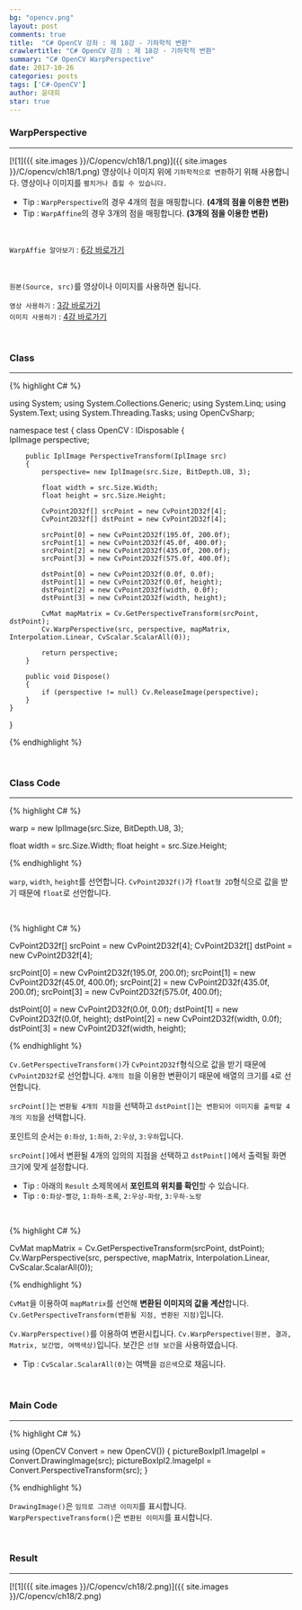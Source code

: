 ```yaml
---
bg: "opencv.png"
layout: post
comments: true
title:  "C# OpenCV 강좌 : 제 18강 - 기하학적 변환"
crawlertitle: "C# OpenCV 강좌 : 제 18강 - 기하학적 변환"
summary: "C# OpenCV WarpPerspective"
date: 2017-10-26
categories: posts
tags: ['C#-OpenCV']
author: 윤대희
star: true
---
```


### WarpPerspective ###
----------
[![1]({{ site.images }}/C/opencv/ch18/1.png)]({{ site.images }}/C/opencv/ch18/1.png)
영상이나 이미지 위에 `기하학적으로 변환`하기 위해 사용합니다. 영상이나 이미지를 `펼치거나 좁힐 수 있습니다.`

* Tip : `WarpPerspective`의 경우 4개의 점을 매핑합니다. **(4개의 점을 이용한 변환)**
* Tip : `WarpAffine`의 경우 3개의 점을 매핑합니다. **(3개의 점을 이용한 변환)**

<br>

`WarpAffie 알아보기` : [6강 바로가기][6강]

<br>    

`원본(Source, src)`를 영상이나 이미지를 사용하면 됩니다.
<br>

`영상 사용하기` : [3강 바로가기][3강]
<br>
`이미지 사용하기` : [4강 바로가기][4강]

<br>

### Class ###
----------

{% highlight C# %}

using System;
using System.Collections.Generic;
using System.Linq;
using System.Text;
using System.Threading.Tasks;
using OpenCvSharp;

namespace test
{
    class OpenCV : IDisposable
    {  
        IplImage perspective;        
            
        public IplImage PerspectiveTransform(IplImage src)
        {
            perspective= new IplImage(src.Size, BitDepth.U8, 3);
        
            float width = src.Size.Width;
            float height = src.Size.Height;
        
            CvPoint2D32f[] srcPoint = new CvPoint2D32f[4]; 
            CvPoint2D32f[] dstPoint = new CvPoint2D32f[4];
        
            srcPoint[0] = new CvPoint2D32f(195.0f, 200.0f);
            srcPoint[1] = new CvPoint2D32f(45.0f, 400.0f);
            srcPoint[2] = new CvPoint2D32f(435.0f, 200.0f);
            srcPoint[3] = new CvPoint2D32f(575.0f, 400.0f);
        
            dstPoint[0] = new CvPoint2D32f(0.0f, 0.0f);
            dstPoint[1] = new CvPoint2D32f(0.0f, height);
            dstPoint[2] = new CvPoint2D32f(width, 0.0f);
            dstPoint[3] = new CvPoint2D32f(width, height);
        
            CvMat mapMatrix = Cv.GetPerspectiveTransform(srcPoint, dstPoint);
            Cv.WarpPerspective(src, perspective, mapMatrix, Interpolation.Linear, CvScalar.ScalarAll(0));
        
            return perspective;
        }
            
        public void Dispose()
        {
            if (perspective != null) Cv.ReleaseImage(perspective);        
        }
    }
}

{% endhighlight %}

<br>

### Class Code ###
----------

{% highlight C# %}

warp = new IplImage(src.Size, BitDepth.U8, 3);

float width = src.Size.Width;
float height = src.Size.Height;

{% endhighlight %}

`warp`, `width`, `height`를 선언합니다. `CvPoint2D32f()`가 `float형 2D`형식으로 값을 받기 때문에 `float`로 선언합니다.

<br>

{% highlight C# %}

CvPoint2D32f[] srcPoint = new CvPoint2D32f[4]; 
CvPoint2D32f[] dstPoint = new CvPoint2D32f[4];

srcPoint[0] = new CvPoint2D32f(195.0f, 200.0f);
srcPoint[1] = new CvPoint2D32f(45.0f, 400.0f);
srcPoint[2] = new CvPoint2D32f(435.0f, 200.0f);
srcPoint[3] = new CvPoint2D32f(575.0f, 400.0f);

dstPoint[0] = new CvPoint2D32f(0.0f, 0.0f);
dstPoint[1] = new CvPoint2D32f(0.0f, height);
dstPoint[2] = new CvPoint2D32f(width, 0.0f);
dstPoint[3] = new CvPoint2D32f(width, height);

{% endhighlight %}

`Cv.GetPerspectiveTransform()`가 `CvPoint2D32f`형식으로 값을 받기 때문에 `CvPoint2D32f`로 선언합니다. `4개의 점`을 이용한 변환이기 때문에 배열의 크기를 `4`로 선언합니다.


`srcPoint[]`는 `변환될 4개의 지점`을 선택하고 `dstPoint[]`는` 변환되어 이미지를 출력할 4개의 지점`을 선택합니다.


포인트의 순서는 `0:좌상`, `1:좌하`, `2:우상`, `3:우하`입니다.


`srcPoint[]`에서 변환될 4개의 임의의 지점을 선택하고 `dstPoint[]`에서 출력될 화면 크기에 맞게 설정합니다.


* Tip : 아래의 `Result` 소제목에서 **포인트의 위치를 확인**할 수 있습니다.
* Tip : `0:좌상-빨강`, `1:좌하-초록`, `2:우상-파랑`, `3:우하-노랑`

<br>

{% highlight C# %}

CvMat mapMatrix = Cv.GetPerspectiveTransform(srcPoint, dstPoint);
Cv.WarpPerspective(src, perspective, mapMatrix, Interpolation.Linear, CvScalar.ScalarAll(0));

{% endhighlight %}

`CvMat`을 이용하여 `mapMatrix`를 선언해 **변환된 이미지의 값을 계산**합니다. `Cv.GetPerspectiveTransform(변환될 지점, 변환된 지점)`입니다. 

`Cv.WarpPerspective()`를 이용하여 변환시킵니다. `Cv.WarpPerspective(원본, 결과, Matrix, 보간법, 여백색상)`입니다. 보간은 `선형 보간`을 사용하였습니다.

* Tip : `CvScalar.ScalarAll(0)`는 여백을 `검은색`으로 채웁니다.

<br>

### Main Code ###
----------
{% highlight C# %}

using (OpenCV Convert = new OpenCV())
{
    pictureBoxIpl1.ImageIpl = Convert.DrawingImage(src);
    pictureBoxIpl2.ImageIpl = Convert.PerspectiveTransform(src);
}

{% endhighlight %}

`DrawingImage()`은 `임의로 그려낸 이미지`를 표시합니다. `WarpPerspectiveTransform()`은 `변환된 이미지`를 표시합니다.

<br>

### Result ###
----------
[![1]({{ site.images }}/C/opencv/ch18/2.png)]({{ site.images }}/C/opencv/ch18/2.png)
<br>

[3강]: https://076923.github.io/posts/C-opencv-3/
[4강]: https://076923.github.io/posts/C-opencv-4/
[6강]: https://076923.github.io/posts/C-opencv-6/
